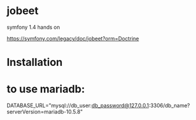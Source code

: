 # jobeet
symfony 1.4 hands on

https://symfony.com/legacy/doc/jobeet?orm=Doctrine

Installation
============
# to use mariadb:
DATABASE_URL="mysql://db_user:db_password@127.0.0.1:3306/db_name?serverVersion=mariadb-10.5.8"
